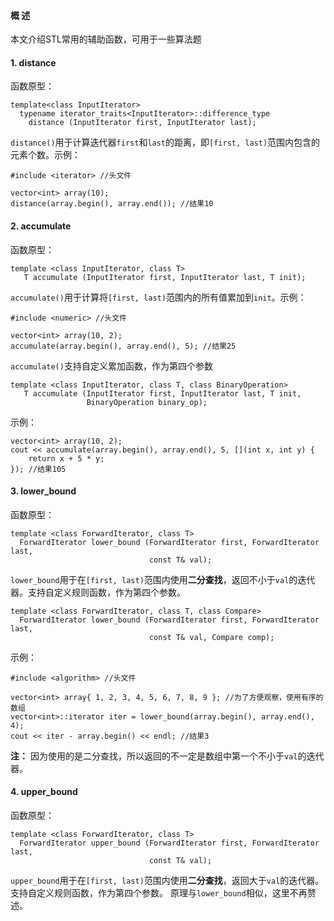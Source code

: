 #### 概 述
本文介绍STL常用的辅助函数，可用于一些算法题

#### 1. distance
函数原型：
```
template<class InputIterator>
  typename iterator_traits<InputIterator>::difference_type
    distance (InputIterator first, InputIterator last);
```
`distance()`用于计算迭代器`first`和`last`的距离，即`[first, last)`范围内包含的元素个数。示例：
```
#include <iterator> //头文件

vector<int> array(10);
distance(array.begin(), array.end()); //结果10
```

#### 2. accumulate
函数原型：
```
template <class InputIterator, class T>
   T accumulate (InputIterator first, InputIterator last, T init);
```
`accumulate()`用于计算将`[first, last)`范围内的所有值累加到`init`。示例：
```
#include <numeric> //头文件

vector<int> array(10, 2);
accumulate(array.begin(), array.end(), 5); //结果25
```
`accumulate()`支持自定义累加函数，作为第四个参数
```
template <class InputIterator, class T, class BinaryOperation>
   T accumulate (InputIterator first, InputIterator last, T init,
                 BinaryOperation binary_op);
```
示例：
```
vector<int> array(10, 2);
cout << accumulate(array.begin(), array.end(), 5, [](int x, int y) {
    return x + 5 * y; 
}); //结果105
```

#### 3. lower_bound
函数原型：
```
template <class ForwardIterator, class T>
  ForwardIterator lower_bound (ForwardIterator first, ForwardIterator last,
                               const T& val);
```
`lower_bound`用于在`[first, last)`范围内使用**二分查找**，返回不小于`val`的迭代器。支持自定义规则函数，作为第四个参数。
```
template <class ForwardIterator, class T, class Compare>
  ForwardIterator lower_bound (ForwardIterator first, ForwardIterator last,
                               const T& val, Compare comp);
```
示例：
```
#include <algorithm> //头文件

vector<int> array{ 1, 2, 3, 4, 5, 6, 7, 8, 9 }; //为了方便观察，使用有序的数组
vector<int>::iterator iter = lower_bound(array.begin(), array.end(), 4);
cout << iter - array.begin() << endl; //结果3
```
**注：** 因为使用的是二分查找，所以返回的不一定是数组中第一个不小于`val`的迭代器。

#### 4. upper_bound
函数原型：
```
template <class ForwardIterator, class T>
  ForwardIterator upper_bound (ForwardIterator first, ForwardIterator last,
                               const T& val);
```
`upper_bound`用于在`[first, last)`范围内使用**二分查找**，返回大于`val`的迭代器。支持自定义规则函数，作为第四个参数。
原理与`lower_bound`相似，这里不再赘述。